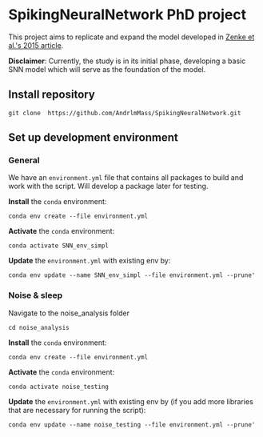 # SpikingNeuralNetwork PhD project
This project aims to replicate and expand the model developed in [Zenke et al.'s 2015 article](https://www.nature.com/articles/ncomms7922).

**Disclaimer**: Currently, the study is in its initial phase, developing a basic SNN model which will serve as the foundation of the model. 

## Install repository

    git clone  https://github.com/AndrlmMass/SpikingNeuralNetwork.git

## Set up development environment

### General

We have an `environment.yml` file that contains all packages to build and work with the script. Will develop a package later for testing.

**Install** the `conda` environment:

    conda env create --file environment.yml

**Activate** the `conda` environment:

    conda activate SNN_env_simpl

**Update** the `environment.yml` with existing env by:

    conda env update --name SNN_env_simpl --file environment.yml --prune'

### Noise & sleep

Navigate to the noise_analysis folder

```
cd noise_analysis
```

**Install** the `conda` environment:

    conda env create --file environment.yml

**Activate** the `conda` environment:

    conda activate noise_testing

**Update** the `environment.yml` with existing env by (if you add more libraries that are necessary for running the script):

    conda env update --name noise_testing --file environment.yml --prune'
